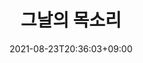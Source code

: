 ---
upper_message: 2020년 8월 17일 - 11월 27일
title: 그날의 목소리
sub_title: 故김학순 공개증언 30주년 기념전시(편집)
date: 2021-08-23T20:36:03+09:00
image: /images/slides/slide-005.png
button_name: 전시소개 보기
button_url: /exhibitions/ex-01/
---